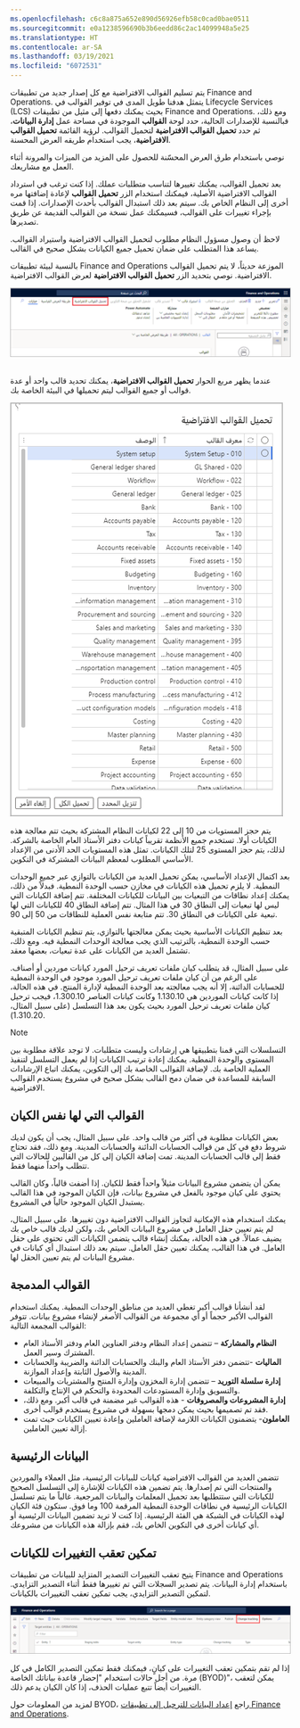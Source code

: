 ```yaml
---
ms.openlocfilehash: c6c8a875a652e890d56926efb58c0cad0bae0511
ms.sourcegitcommit: e0a1238596690b3b6eedd86c2ac14099948a5e25
ms.translationtype: HT
ms.contentlocale: ar-SA
ms.lasthandoff: 03/19/2021
ms.locfileid: "6072531"
---
```

يتم تسليم القوالب الافتراضية مع كل إصدار جديد من تطبيقات Finance and Operations. يتمثل هدفنا طويل المدى في توفير القوالب في Lifecycle Services (LCS) بحيث يمكنك دفعها إلى مثيل من تطبيقات Finance and Operations. ومع ذلك، فبالنسبة للإصدارات الحالية، حدد لوحة **القوالب** الموجودة في مساحة عمل **إدارة البيانات**، ثم حدد **تحميل القوالب الافتراضية** لتحميل القوالب. لرؤية القائمة **تحميل القوالب الافتراضية**، يجب استخدام طريقه العرض المحسنة.

نوصي باستخدام طرق العرض المحسّنة للحصول على المزيد من الميزات والمرونة أثناء العمل مع مشاريعك.
 
بعد تحميل القوالب، يمكنك تغييرها لتناسب متطلبات عملك. إذا كنت ترغب في استرداد القوالب الافتراضية الأصلية، فيمكنك استخدام الزر **تحميل القوالب** لإعادة إضافتها مره أخرى إلى النظام الخاص بك. سيتم بعد ذلك استبدال القوالب بأحدث الإصدارات. إذا قمت بإجراء تغييرات على القوالب، فسيمكنك عمل نسخة من القوالب القديمة عن طريق تصديرها.
 
لاحظ أن وصول مسؤول النظام مطلوب لتحميل القوالب الافتراضية واستيراد القوالب. يساعد هذا المتطلب على ضمان تحميل جميع الكيانات بشكل صحيح في القالب.

بالنسبة لبيئة تطبيقات Finance and Operations الموزعة حديثاً، لا يتم تحميل القوالب الافتراضية. نوصي بتحديد الزر **تحميل القوالب الافتراضية** لعرض القوالب الافتراضية. 
 
[![لقطة شاشة لزر تحميل القوالب الافتراضية.](../media/template.png)](../media/template.png#lightbox)
 

عندما يظهر مربع الحوار **تحميل القوالب الافتراضية**، يمكنك تحديد قالب واحد أو عدة قوالب أو جميع القوالب ليتم تحميلها في البيئة الخاصة بك.
 
[![لقطة شاشة لمربع حوار تحميل القوالب الافتراضية.](../media/load-default-template.png)](../media/load-default-template.png#lightbox)

يتم حجز المستويات من 10 إلى 22 لكيانات النظام المشتركة بحيث تتم معالجة هذه الكيانات أولا. تستخدم جميع الأنظمة تقريباً كيانات دفتر الأستاذ العام الخاصة بالشركة. لذلك، يتم حجز المستوى 25 لتلك الكيانات. تمثل هذه المستويات الحد الأدنى من الإعداد الأساسي المطلوب لمعظم البيانات المشتركة في التكوين.

بعد اكتمال الإعداد الأساسي، يمكن تحميل العديد من الكيانات بالتوازي عبر جميع الوحدات النمطية. لا يلزم تحميل هذه الكيانات في مخازن حسب الوحدة النمطية. فبدلاً من ذلك، يمكنك إعداد نطاقات من التبعيات بين البيانات للكيانات المختلفة. تتم إضافة الكيانات التي ليس لها تبعيات إلى النطاق 30 في هذا المثال. تتم إضافة النطاق 40 للكيانات التي لها تبعية على الكيانات في النطاق 30. تتم متابعة نفس العملية للنطاقات من 50 إلى 90.

بعد تنظيم الكيانات الأساسية بحيث يمكن معالجتها بالتوازي، يتم تنظيم الكيانات المتبقية حسب الوحدة النمطية، بالترتيب الذي يجب معالجة الوحدات النمطية فيه. ومع ذلك، تشتمل العديد من الكيانات على عدة تبعيات، بعضها معقد. 

على سبيل المثال، قد يتطلب كيان ملفات تعريف ترحيل المورد كيانات موردين أو أصناف. على الرغم من أن كيان ملفات تعريف ترحيل المورد موجود في الوحدة النمطية للحسابات الدائنة، إلا أنه يجب معالجته بعد الوحدة النمطية لإدارة المنتج. في هذه الحالة، إذا كانت كيانات الموردين هي 1.130.10 وكانت كيانات العناصر 1.300.10، فيجب ترحيل كيان ملفات تعريف ترحيل المورد بحيث يكون بعد هذا التسلسل (على سبيل المثال، 1.310.20).

> [!NOTE]
> التسلسلات التي قمنا بتطبيقها هي إرشادات وليست متطلبات. لا توجد علاقة مطلوبة بين المستوى والوحدة النمطية. يمكنك إعادة ترتيب الكيانات إذا لم يعمل التسلسل لتنفيذ العملية الخاصة بك. لإضافة القوالب الخاصة بك إلى التكوين، يمكنك اتباع الإرشادات السابقة للمساعدة في ضمان دمج القالب بشكل صحيح في مشروع يستخدم القوالب الافتراضية. 

## <a name="templates-that-have-the-same-entity"></a>القوالب التي لها نفس الكيان 

بعض الكيانات مطلوبة في أكثر من قالب واحد. على سبيل المثال، يجب أن يكون لديك شروط دفع في كل من قوالب الحسابات الدائنة والحسابات المدينة. ومع ذلك، فقد تحتاج فقط إلى قالب الحسابات المدينة. تمت إضافة الكيان إلى كل من القالبين للحالات التي تتطلب واحداً منهما فقط.

يمكن أن يتضمن مشروع البيانات مثيلاً واحداً فقط للكيان. إذا أضفت قالباً، وكان القالب يحتوي على كيان موجود بالفعل في مشروع بيانات، فإن الكيان الموجود في هذا القالب يستبدل الكيان الموجود حالياً في المشروع.

يمكنك استخدام هذه الإمكانية لتجاوز القوالب الافتراضية دون تغييرها. على سبيل المثال، لم يتم تعيين حقل العامل في مشروع البيانات الخاص بك، ولكن لديك قالب خاص بك يضيف عمالاً. في هذه الحالة، يمكنك إنشاء قالب يتضمن الكيانات التي تحتوي على حقل العامل. في هذا القالب، يمكنك تعيين حقل العامل. سيتم بعد ذلك استبدال أي كيانات في مشروع البيانات لم يتم تعيين الحقل لها.

## <a name="merged-templates"></a>القوالب المدمجة 

لقد أنشأنا قوالب أكبر تغطي العديد من مناطق الوحدات النمطية. يمكنك استخدام القوالب الأكبر حجماً أو أي مجموعة من القوالب الأصغر لإنشاء مشروع بيانات. تتوفر القوالب المجمعة التالية:

- **النظام والمشاركة** – تتضمن إعداد النظام ودفتر العناوين العام ودفتر الأستاذ العام المشترك وسير العمل.
- **الماليات** -تتضمن دفتر الأستاذ العام والبنك والحسابات الدائنة والضريبة والحسابات المدينة والأصول الثابتة وإعداد الموازنة.
- **إدارة سلسلة التوريد** – تتضمن إدارة المخزون وإدارة المنتج والمشتريات والمبيعات والتسويق وإدارة المستودعات المحدودة والتحكم في الإنتاج والتكلفة.
- **إدارة المشروعات والمصروفات** - هذه القوالب غير مضمنة في قالب أكبر. ومع ذلك، فقد تم تصميمها بحيث يمكن دمجها بسهولة في مشروع يستخدم قوالب أخرى.
- **العاملون**- يتضمنون الكيانات اللازمة لإضافة العاملين وإعادة تعيين الكيانات حيث تمت إزالة تعيين العاملين.

## <a name="master-data"></a>البيانات الرئيسية 

تتضمن العديد من القوالب الافتراضية كيانات للبيانات الرئيسية، مثل العملاء والموردين والمنتجات التي تم إصدارها. يتم تضمين هذه الكيانات للإشارة إلى التسلسل الصحيح للكيانات التي ستتطلبها بعد تحميل المعلمات والبيانات المرجعية. غالباً ما يتم تسلسل الكيانات الرئيسية في نطاقات الوحدة النمطية المرقمة 100 وما فوق. ستكون فئة الكيان لهذه الكيانات في الشبكة هي الفئة الرئيسية. إذا كنت لا تريد تضمين البيانات الرئيسية أو أي كيانات أخرى في التكوين الخاص بك، فقم بإزالة هذه الكيانات من مشروعك.

## <a name="enable-change-tracking-for-entities"></a>تمكين تعقب التغييرات للكيانات 

يتيح تعقب التغييرات التصدير المتزايد للبيانات من تطبيقات Finance and Operations باستخدام إدارة البيانات. يتم تصدير السجلات التي تم تغييرها فقط أثناء التصدير التزايدي. لتمكين التصدير التزايدي، يجب تمكين تعقب التغييرات بالكيانات. 
 
[![لقطة شاشة لزر تعقب التغييرات.](../media/change-tracking.png)](../media/change-tracking.png#lightbox)

إذا لم تقم بتمكين تعقب التغييرات على كيانٍ، فيمكنك فقط تمكين التصدير الكامل في كل مرة. من أجل حالات استخدام "إحضار قاعدة بياناتك الخاصة (BYOD)"، يمكن لتعقب التغييرات أيضاً تتبع عمليات الحذف، إذا كان الكيان يدعم ذلك.

لمزيد من المعلومات حول BYOD، راجع [إعداد البيانات للترحيل إلى تطبيقات Finance and Operations](https://docs.microsoft.com/learn/modules/prepare-data-migration-finance-operations/?azure-portal=true).

